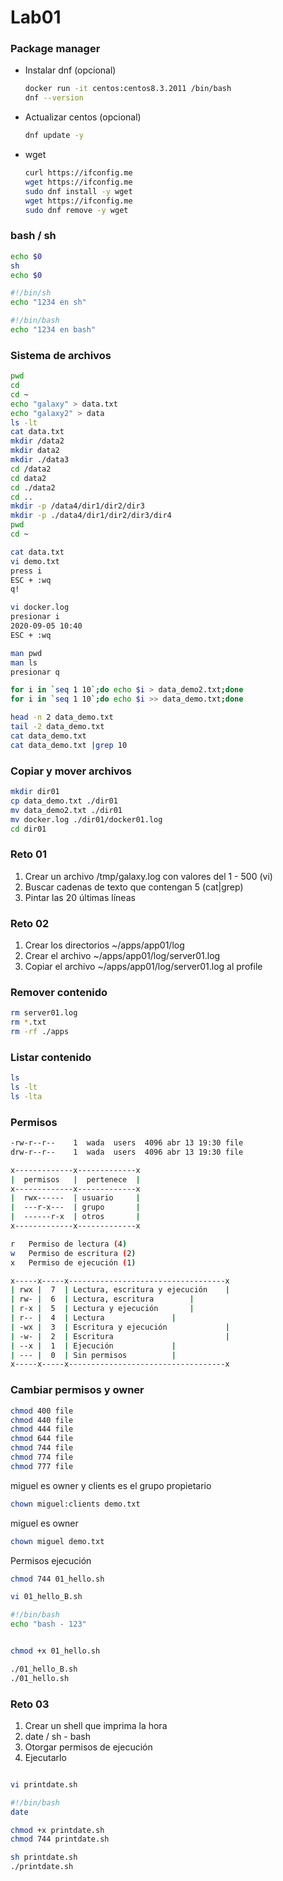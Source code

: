 # Lab01

### Package manager

* Instalar dnf (opcional)
    ```bash
    docker run -it centos:centos8.3.2011 /bin/bash
    dnf --version
    ```

* Actualizar centos (opcional)
    ```bash
    dnf update -y
    ```

* wget
    ```bash
    curl https://ifconfig.me
    wget https://ifconfig.me
    sudo dnf install -y wget
    wget https://ifconfig.me
    sudo dnf remove -y wget
    ```


### bash / sh

```bash
echo $0
sh
echo $0
```

```bash
#!/bin/sh
echo "1234 en sh"
```

```bash
#!/bin/bash
echo "1234 en bash"
```

### Sistema de archivos

```bash
pwd
cd
cd ~
echo "galaxy" > data.txt
echo "galaxy2" > data
ls -lt
cat data.txt
mkdir /data2
mkdir data2
mkdir ./data3
cd /data2
cd data2
cd ./data2
cd ..
mkdir -p /data4/dir1/dir2/dir3
mkdir -p ./data4/dir1/dir2/dir3/dir4
pwd
cd ~ 
```

```bash
cat data.txt
vi demo.txt
press i
ESC + :wq 
q!
```

```bash
vi docker.log
presionar i
2020-09-05 10:40
ESC + :wq 
```


```bash
man pwd
man ls
presionar q
```



```bash
for i in `seq 1 10`;do echo $i > data_demo2.txt;done
for i in `seq 1 10`;do echo $i >> data_demo.txt;done

head -n 2 data_demo.txt
tail -2 data_demo.txt
cat data_demo.txt
cat data_demo.txt |grep 10
```

### Copiar y mover archivos
```bash
mkdir dir01
cp data_demo.txt ./dir01
mv data_demo2.txt ./dir01
mv docker.log ./dir01/docker01.log
cd dir01
```

### Reto 01

1. Crear un archivo /tmp/galaxy.log con valores del 1 - 500 (vi)
2. Buscar cadenas de texto que contengan 5 (cat|grep)
3. Pintar las 20 últimas líneas

### Reto 02

1. Crear los directorios ~/apps/app01/log
2. Crear el archivo ~/apps/app01/log/server01.log
3. Copiar el archivo ~/apps/app01/log/server01.log al profile



### Remover contenido

```bash
rm server01.log
rm *.txt
rm -rf ./apps
```

### Listar contenido
```bash
ls
ls -lt
ls -lta
```

### Permisos

```bash
-rw-r--r--    1  wada  users  4096 abr 13 19:30 file
drw-r--r--    1  wada  users  4096 abr 13 19:30 file
```

```bash
x-------------x-------------x
|  permisos   |  pertenece  |
x-------------x-------------x
|  rwx------  | usuario     |
|  ---r-x---  | grupo       |
|  ------r-x  | otros       |
x-------------x-------------x
```

```bash
r	Permiso de lectura (4)
w	Permiso de escritura (2)
x	Permiso de ejecución (1)
```

```bash
x-----x-----x-----------------------------------x
| rwx |  7  | Lectura, escritura y ejecución    |
| rw- |  6  | Lectura, escritura        |
| r-x |  5  | Lectura y ejecución       |
| r-- |  4  | Lectura               |
| -wx |  3  | Escritura y ejecución             |
| -w- |  2  | Escritura                         |
| --x |  1  | Ejecución             |
| --- |  0  | Sin permisos          |
x-----x-----x-----------------------------------x
```

### Cambiar permisos y owner
```bash
chmod 400 file
chmod 440 file
chmod 444 file
chmod 644 file
chmod 744 file
chmod 774 file
chmod 777 file
```

miguel es owner y clients es el grupo propietario

```bash
chown miguel:clients demo.txt
```

miguel es owner
```bash
chown miguel demo.txt
```


Permisos ejecución

```bash
chmod 744 01_hello.sh

vi 01_hello_B.sh

#!/bin/bash
echo "bash - 123"


chmod +x 01_hello.sh

./01_hello_B.sh
./01_hello.sh
```

### Reto 03

1. Crear un shell que imprima la hora
2. date / sh - bash
3. Otorgar permisos de ejecución
4. Ejecutarlo

```bash

vi printdate.sh

#!/bin/bash
date

chmod +x printdate.sh
chmod 744 printdate.sh

sh printdate.sh
./printdate.sh
```